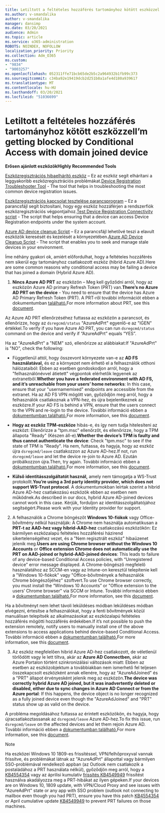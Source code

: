 ```yaml
---
title: Letiltott a feltételes hozzáférés tartományhoz kötött eszközzel
ms.author: v-smandalika
author: v-smandalika
manager: dansimp
ms.date: 03/20/2021
audience: Admin
ms.topic: article
ms.service: o365-administration
ROBOTS: NOINDEX, NOFOLLOW
localization_priority: Priority
ms.collection: Adm_O365
ms.custom:
- "9834"
- "9003257"
ms.openlocfilehash: 052311ffe71bcb65de2b5c2a964932b1fb99c373
ms.sourcegitcommit: c34ba92e19419dcb2d251b8a1afe4d180a939617
ms.translationtype: MT
ms.contentlocale: hu-HU
ms.lasthandoff: 03/20/2021
ms.locfileid: "51036699"
---
```

# <a name="im-getting-blocked-by-conditional-access-with-domain-joined-device"></a><span data-ttu-id="8dd84-102">Letiltott a feltételes hozzáférés tartományhoz kötött eszközzel</span><span class="sxs-lookup"><span data-stu-id="8dd84-102">I’m getting blocked by Conditional Access with domain joined device</span></span>

<span data-ttu-id="8dd84-103">**Erősen ajánlott eszközök**</span><span class="sxs-lookup"><span data-stu-id="8dd84-103">**Highly Recommended Tools**</span></span>

<span data-ttu-id="8dd84-104">[Eszközregisztrációs hibaelhárító eszköz](https://docs.microsoft.com/samples/azure-samples/dsregtool/dsregtool/) – Ez az eszköz segít elhárítani a leggyakoribb eszközregisztrációs problémákat.</span><span class="sxs-lookup"><span data-stu-id="8dd84-104">[Device Registration Troubleshooter Tool](https://docs.microsoft.com/samples/azure-samples/dsregtool/dsregtool/) - The tool that helps in troubleshooting the most common device registration issues.</span></span>

<span data-ttu-id="8dd84-105">[Eszközregisztrációs kapcsolat tesztelése parancsprogram](https://docs.microsoft.com/samples/azure-samples/testdeviceregconnectivity/testdeviceregconnectivity/) – Ez a parancsfájl segít biztosítani, hogy egy eszköz hozzáférjen a rendszerfiók eszközregisztrációs végpontjaihoz.</span><span class="sxs-lookup"><span data-stu-id="8dd84-105">[Test Device Registration Connectivity script](https://docs.microsoft.com/samples/azure-samples/testdeviceregconnectivity/testdeviceregconnectivity/) - The script that helps ensuring that a device can access Device Registration endpoints under the system account.</span></span>

<span data-ttu-id="8dd84-106">[Azure AD device cleanup Script](https://github.com/mzmaili/AzureADDeviceCleanup) – Ez a parancsfájl lehetővé teszi a elavult eszközök keresését és kezelését a környezetében.</span><span class="sxs-lookup"><span data-stu-id="8dd84-106">[Azure AD Device Cleanup Script](https://github.com/mzmaili/AzureADDeviceCleanup) - The script that enables you to seek and manage stale devices in your environment.</span></span>

<span data-ttu-id="8dd84-107">Íme néhány gyakori ok, amiért előfordulhat, hogy a feltételes hozzáférés nem sikerül egy tartományhoz csatlakozott eszköz (hibrid Azure AD).</span><span class="sxs-lookup"><span data-stu-id="8dd84-107">Here are some common reasons why conditional access may be failing a device that has joined a domain (Hybrid Azure AD).</span></span>

1. <span data-ttu-id="8dd84-108">**Nincs Azure AD PRT** az eszközön – Meg kell győződni arról, hogy az eszközön Azure AD primary Refresh Token (PRT) van.</span><span class="sxs-lookup"><span data-stu-id="8dd84-108">**There’s no Azure AD PRT on the device** - You need to ensure that the device has Azure AD Primary Refresh Token (PRT).</span></span> <span data-ttu-id="8dd84-109">A PRT-ről további információt ebben a dokumentumban [található.](https://docs.microsoft.com/azure/active-directory/devices/concept-primary-refresh-token)</span><span class="sxs-lookup"><span data-stu-id="8dd84-109">For more information about PRT, see this [document](https://docs.microsoft.com/azure/active-directory/devices/concept-primary-refresh-token).</span></span>

<span data-ttu-id="8dd84-110">Az Azure AD PRT ellenőrzéséhez futtassa az eszközön a parancsot, és ellenőrizze, hogy az `dsregcmd/status` "AzureAdPrt" egyenlő-e az "IGEN" értékkel.</span><span class="sxs-lookup"><span data-stu-id="8dd84-110">To verify if you have Azure AD PRT, you can run `dsregcmd/status` command on the device and verify if “AzureAdPrt” equals “YES”.</span></span>

<span data-ttu-id="8dd84-111">Ha az "AzureAdPrt" a "NEM" szó, ellenőrizze az alábbiakat:</span><span class="sxs-lookup"><span data-stu-id="8dd84-111">If "AzureAdPrt" is "NO", check the following:</span></span>

- <span data-ttu-id="8dd84-112">Függetlenül attól, hogy összevont környezete van-e az **AD FS használatával,** és ez a környezet nem érhető el a felhasználók otthoni hálózataiból: Ebben az esetben gondoskodjon arról, hogy a "felhasználónévvel átietett" végpontok elérhetők legyenek az extranetből.</span><span class="sxs-lookup"><span data-stu-id="8dd84-112">**Whether you have a federated environment with AD FS, and it’s unreachable from your users’ home networks**: In this case, ensure that your "usernamemixed" endpoints are accessible from the extranet.</span></span> <span data-ttu-id="8dd84-113">Ha az AD FS VPN mögött van, győződjön meg arról, hogy a felhasználók csatlakoznak a VPN-hez, és újra bejelentkeznek az eszközre.</span><span class="sxs-lookup"><span data-stu-id="8dd84-113">If your AD FS is behind a VPN, ensure that the users connect to the VPN and re-login to the device.</span></span> <span data-ttu-id="8dd84-114">További információ ebben a [dokumentumban található.](https://docs.microsoft.com/azure/active-directory/devices/hybrid-azuread-join-federated-domains)</span><span class="sxs-lookup"><span data-stu-id="8dd84-114">For more information, see this [document](https://docs.microsoft.com/azure/active-directory/devices/hybrid-azuread-join-federated-domains).</span></span>

- <span data-ttu-id="8dd84-115">**Hogy az eszköz TPM-eszköze** hibás-e, és így nem tudja hitelesíteni az eszközt: Ellenőrizze a "tpm.msc" ellenőrzőt, és ellenőrizze, hogy a TPM állapota "Ready" (Készen áll-e).</span><span class="sxs-lookup"><span data-stu-id="8dd84-115">**Whether the device’s TPM is faulty and thus cannot authenticate the device**: Check "tpm.msc" to see if the state of TPM is "Ready".</span></span> <span data-ttu-id="8dd84-116">Ha nem, futtassa, és hagyja, hogy az eszköz újra `dsregcmd/leave` csatlakozzon az Azure AD-hez.</span><span class="sxs-lookup"><span data-stu-id="8dd84-116">If not, run `dsregcmd/leave` and let the device re-join to Azure AD.</span></span> <span data-ttu-id="8dd84-117">Ezután próbálkozzon újra.</span><span class="sxs-lookup"><span data-stu-id="8dd84-117">Then, try again.</span></span> <span data-ttu-id="8dd84-118">További információ ebben a [dokumentumban található.](https://docs.microsoft.com/azure/active-directory/devices/troubleshoot-device-dsregcmd#sso-state)</span><span class="sxs-lookup"><span data-stu-id="8dd84-118">For more information, see this [document](https://docs.microsoft.com/azure/active-directory/devices/troubleshoot-device-dsregcmd#sso-state).</span></span>

- <span data-ttu-id="8dd84-119">**Külső identitásszolgáltatót használ,** amely nem támogatja a WS-Trust protokollt.</span><span class="sxs-lookup"><span data-stu-id="8dd84-119">**You’re using a 3rd party identity provider, which does not support WS-Trust protocol**.</span></span> <span data-ttu-id="8dd84-120">A dokumentumokban leírtak szerint a hibrid Azure AD-hez csatlakozású eszközök ebben az esetben nem működnek.</span><span class="sxs-lookup"><span data-stu-id="8dd84-120">As described in our docs, hybrid Azure AD-joined devices cannot work in this case.</span></span> <span data-ttu-id="8dd84-121">Kérjük, forduljon az identitásszolgáltatójához segítségért.</span><span class="sxs-lookup"><span data-stu-id="8dd84-121">Please work with your Identity provider for support.</span></span>

2. <span data-ttu-id="8dd84-122">A felhasználók a Chrome böngészőt **Windows 10-fiókok** vagy Office-bővítmény nélkül használják: A Chrome nem használja automatikusan a **PRT-t az AAD-hez vagy hibrid-AAD-hez** csatlakozású eszközökön: Ez bármilyen eszközalapú feltételes hozzáférési házirend sikertelenségéhez vezet, és a "Nem regisztrált eszköz" hibaüzenet jelenik meg.</span><span class="sxs-lookup"><span data-stu-id="8dd84-122">**Users are using Chrome browser without the Windows 10 Accounts** or **Office extension Chrome does not automatically use the PRT on AAD-joined or hybrid-AAD-joined devices**: This leads to failure of any device-based Conditional Access policies, with “Unregistered device” error message displayed.</span></span> <span data-ttu-id="8dd84-123">A Chrome-böngésző megfelelő használatához az SCCM-en vagy az Intune-on keresztül telepítenie kell a "Windows 10-fiókok" vagy "Office-bővítmények a felhasználók Chrome böngészőjéhez" szoftvert.</span><span class="sxs-lookup"><span data-stu-id="8dd84-123">To use Chrome browser correctly, you must install the “Windows 10 Accounts” or "Office extension to the users’ Chrome browser" via SCCM or Intune.</span></span> <span data-ttu-id="8dd84-124">További információ ebben a [dokumentumban található.](https://docs.microsoft.com/azure/active-directory/conditional-access/concept-conditional-access-conditions#chrome-support)</span><span class="sxs-lookup"><span data-stu-id="8dd84-124">For more information, see this [document](https://docs.microsoft.com/azure/active-directory/conditional-access/concept-conditional-access-conditions#chrome-support).</span></span>

<span data-ttu-id="8dd84-125">Ha a bővítményt nem lehet távoli leküldéses módban leküldéses módban elvégezni, értesítse a felhasználókat, hogy a fenti bővítmények közül manuálisan telepítsék az alkalmazásokat az eszközalapú feltételes hozzáférés mögötti hozzáférés érdekében.</span><span class="sxs-lookup"><span data-stu-id="8dd84-125">If it’s not possible to push the extension remotely, notify users to manually install one of the above extensions to access applications behind device-based Conditional Access.</span></span> <span data-ttu-id="8dd84-126">További információ ebben a [dokumentumban található.](https://docs.microsoft.com/azure/active-directory/conditional-access/require-managed-devices#prerequisites)</span><span class="sxs-lookup"><span data-stu-id="8dd84-126">For more information, see this [document](https://docs.microsoft.com/azure/active-directory/conditional-access/require-managed-devices#prerequisites).</span></span>

3. <span data-ttu-id="8dd84-127">Az eszköz megfelelően hibrid Azure AD-hez csatlakozott, de véletlenül törlődött vagy le lett tiltva, akár az **Azure AD Connectben,** akár az Azure Portalon történt szinkronizálási változások miatt: Ebben az esetben az eszközobjektum a továbbiakban nem ismerhető fel teljesen összekapcsolt eszközként annak ellenére, hogy az "AzureAdJoined" és a "PRT" állapot érvényesként jelenik meg az eszközön.</span><span class="sxs-lookup"><span data-stu-id="8dd84-127">**The device was correctly hybrid Azure AD joined, but it was inadvertently deleted or disabled, either due to sync changes in Azure AD Connect or from the Azure portal**: If this happens, the device object is no longer recognized as a fully joined device even though the "AzureAdJoined" and "PRT" status show up as valid on the device.</span></span>

<span data-ttu-id="8dd84-128">A probléma megoldásához futtassa az érintett eszközökön, és hagyja, hogy újracsatlakoztassanak az `dsregcmd/leave` Azure AD-hez.</span><span class="sxs-lookup"><span data-stu-id="8dd84-128">To fix this issue, run `dsregcmd/leave` on the affected devices and let them rejoin Azure AD.</span></span> <span data-ttu-id="8dd84-129">További információ ebben a [dokumentumban található.](https://docs.microsoft.com/azure/active-directory/devices/faq#q-why-do-my-users-see-an-error-message-saying-your-organization-has-deleted-the-device-or-your-organization-has-disabled-the-device-on-their-windows-10-devices)</span><span class="sxs-lookup"><span data-stu-id="8dd84-129">For more information, see this [document](https://docs.microsoft.com/azure/active-directory/devices/faq#q-why-do-my-users-see-an-error-message-saying-your-organization-has-deleted-the-device-or-your-organization-has-disabled-the-device-on-their-windows-10-devices).</span></span>

> [!NOTE]
> <span data-ttu-id="8dd84-130">Ha eszközei Windows 10 1809-es frissítéssel, VPN/felhőproxyval vannak frissítve, és problémákat látnak az "AzureAdPrt" állapottal vagy bármilyen SSO-problémával rendelkező appban (az Outlook nem csatlakozik a postaládához a PRT használata nélkül), győződjön meg arról, hogy a [KB4554354](https://support.microsoft.com/topic/march-30-2020-kb4554354-os-build-17763-1132-deaba49b-4b29-55b9-caee-3e2d87dd75a2) vagy az áprilisi kumulatív [frissítés KB4549949](https://support.microsoft.com/topic/april-14-2020-kb4549949-os-build-17763-1158-76d9a3af-b20b-8996-bd4d-7b50c505fda6) frissítést használva akadályozza meg a PRT-hibákat az ilyen gépeken.</span><span class="sxs-lookup"><span data-stu-id="8dd84-130">If your devices are on Windows 10, 1809 update, with VPN/Cloud Proxy and see issues with "AzureAdPrt" state or any app with SSO problem (outlook not connecting to mailbox even though you had PRT), ensure you have this patch [KB4554354](https://support.microsoft.com/topic/march-30-2020-kb4554354-os-build-17763-1132-deaba49b-4b29-55b9-caee-3e2d87dd75a2) or April cumulative update [KB4549949](https://support.microsoft.com/topic/april-14-2020-kb4549949-os-build-17763-1158-76d9a3af-b20b-8996-bd4d-7b50c505fda6) to prevent PRT failures on those machines.</span></span>

















